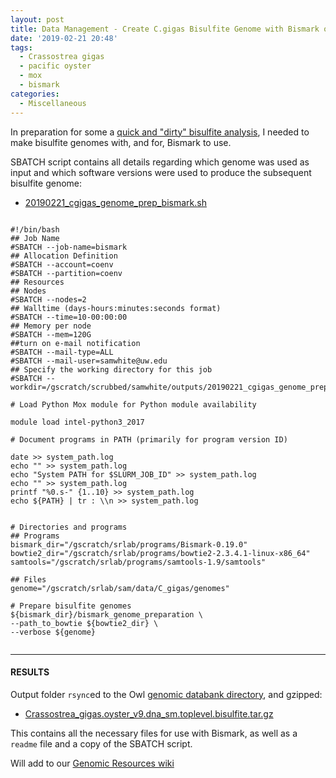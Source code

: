 ```yaml
---
layout: post
title: Data Management - Create C.gigas Bisulfite Genome with Bismark on Mox
date: '2019-02-21 20:48'
tags:
  - Crassostrea gigas
  - pacific oyster
  - mox
  - bismark
categories:
  - Miscellaneous
---
```

In preparation for some a [quick and "dirty" bisulfite analysis](https://github.com/RobertsLab/resources/issues/589), I needed to make bisulfite genomes with, and for, Bismark to use.

SBATCH script contains all details regarding which genome was used as input and which software versions were used to produce the subsequent bisulfite genome:

- [20190221_cgigas_genome_prep_bismark.sh](http://gannet.fish.washington.edu/Atumefaciens/20190221_cgigas_genome_prep_bismark/20190221_cgigas_genome_prep_bismark.sh)

<pre><code>
#!/bin/bash
## Job Name
#SBATCH --job-name=bismark
## Allocation Definition
#SBATCH --account=coenv
#SBATCH --partition=coenv
## Resources
## Nodes
#SBATCH --nodes=2
## Walltime (days-hours:minutes:seconds format)
#SBATCH --time=10-00:00:00
## Memory per node
#SBATCH --mem=120G
##turn on e-mail notification
#SBATCH --mail-type=ALL
#SBATCH --mail-user=samwhite@uw.edu
## Specify the working directory for this job
#SBATCH --workdir=/gscratch/scrubbed/samwhite/outputs/20190221_cgigas_genome_prep_bismark

# Load Python Mox module for Python module availability

module load intel-python3_2017

# Document programs in PATH (primarily for program version ID)

date >> system_path.log
echo "" >> system_path.log
echo "System PATH for $SLURM_JOB_ID" >> system_path.log
echo "" >> system_path.log
printf "%0.s-" {1..10} >> system_path.log
echo ${PATH} | tr : \\n >> system_path.log


# Directories and programs
## Programs
bismark_dir="/gscratch/srlab/programs/Bismark-0.19.0"
bowtie2_dir="/gscratch/srlab/programs/bowtie2-2.3.4.1-linux-x86_64"
samtools="/gscratch/srlab/programs/samtools-1.9/samtools"

## Files
genome="/gscratch/srlab/sam/data/C_gigas/genomes"

# Prepare bisulfite genomes
${bismark_dir}/bismark_genome_preparation \
--path_to_bowtie ${bowtie2_dir} \
--verbose ${genome}

</code></pre>

---

#### RESULTS

Output folder ```rsync```ed to the Owl [genomic databank directory](http://owl.fish.washington.edu/halfshell/genomic-databank/), and gzipped:

- [Crassostrea_gigas.oyster_v9.dna_sm.toplevel.bisulfite.tar.gz](http://owl.fish.washington.edu/halfshell/genomic-databank/Crassostrea_gigas.oyster_v9.dna_sm.toplevel.bisulfite.tar.gz)

This contains all the necessary files for use with Bismark, as well as a ```readme``` file and a copy of the SBATCH script.

Will add to our [Genomic Resources wiki](https://github.com/RobertsLab/resources/wiki/Genomic-Resources)

